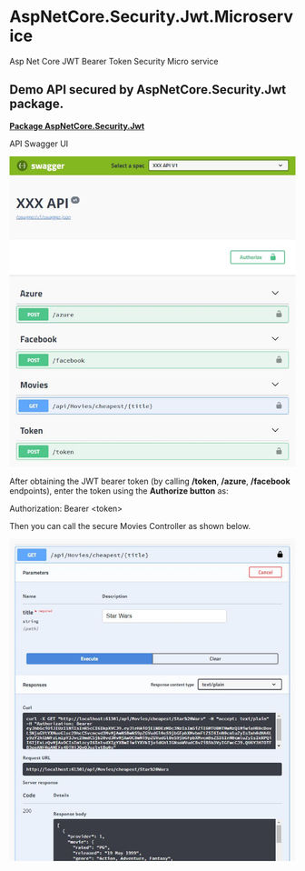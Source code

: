 # AspNetCore.Security.Jwt.Microservice
Asp Net Core JWT Bearer Token Security Micro service

## Demo API secured by **AspNetCore.Security.Jwt** package.

[**Package AspNetCore.Security.Jwt**](https://github.com/VeritasSoftware/AspNetCore.Security.Jwt)

API Swagger UI

![API Swagger UI](https://github.com/VeritasSoftware/AspNetCore.Security.Jwt.Microservice/blob/master/Demo.jpg)

After obtaining the JWT bearer token (by calling **/token**, **/azure**, **/facebook** endpoints), enter the token using the **Authorize button** as:

Authorization: Bearer \<token\>

Then you can call the secure Movies Controller as shown below.

![Secure API Call](https://github.com/VeritasSoftware/AspNetCore.Security.Jwt.Microservice/blob/master/SecureAPICall.jpg)
